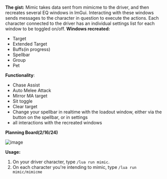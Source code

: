 **The gist:**
	Mimic takes data sent from mimicme to the driver, and then recreates several EQ windows in ImGui. Interacting with these windows sends messages to the character in question to execute the actions.
	Each character connected to the driver has an individual settings list for each window to be toggled on/off.
**Windows recreated:**
- Target 
- Extended Target 
- Buffs(in progress)
- Spellbar
- Group 
- Pet

**Functionality**:
- Chase Assist
- Auto Melee Attack
- Mirror MA target
- Sit toggle
- Clear target
- Change your spellbar in realtime with the loadout window, either via the button on the spellbar, or in settings
- all interactions with the recreated windows

**Planning Board(2/16/24)**

![image](https://github.com/Voidless22/mimic/assets/79501102/63e977df-bc3a-4fcf-8e90-509c35eda452)

      
**Usage:**
1) On your driver character, type ``/lua run mimic``.
2) On each character you're intending to mimic, type ``/lua run mimic/mimicme``
